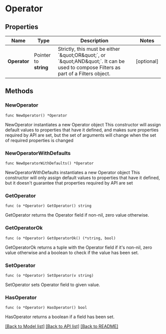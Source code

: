 # Operator

## Properties

Name | Type | Description | Notes
------------ | ------------- | ------------- | -------------
**Operator** | Pointer to **string** | Strictly, this must be either &#x60;\&quot;OR\&quot;&#x60;, or &#x60;\&quot;AND\&quot;&#x60;.  It can be used to compose Filters as part of a Filters object. | [optional] 

## Methods

### NewOperator

`func NewOperator() *Operator`

NewOperator instantiates a new Operator object
This constructor will assign default values to properties that have it defined,
and makes sure properties required by API are set, but the set of arguments
will change when the set of required properties is changed

### NewOperatorWithDefaults

`func NewOperatorWithDefaults() *Operator`

NewOperatorWithDefaults instantiates a new Operator object
This constructor will only assign default values to properties that have it defined,
but it doesn't guarantee that properties required by API are set

### GetOperator

`func (o *Operator) GetOperator() string`

GetOperator returns the Operator field if non-nil, zero value otherwise.

### GetOperatorOk

`func (o *Operator) GetOperatorOk() (*string, bool)`

GetOperatorOk returns a tuple with the Operator field if it's non-nil, zero value otherwise
and a boolean to check if the value has been set.

### SetOperator

`func (o *Operator) SetOperator(v string)`

SetOperator sets Operator field to given value.

### HasOperator

`func (o *Operator) HasOperator() bool`

HasOperator returns a boolean if a field has been set.


[[Back to Model list]](../README.md#documentation-for-models) [[Back to API list]](../README.md#documentation-for-api-endpoints) [[Back to README]](../README.md)


